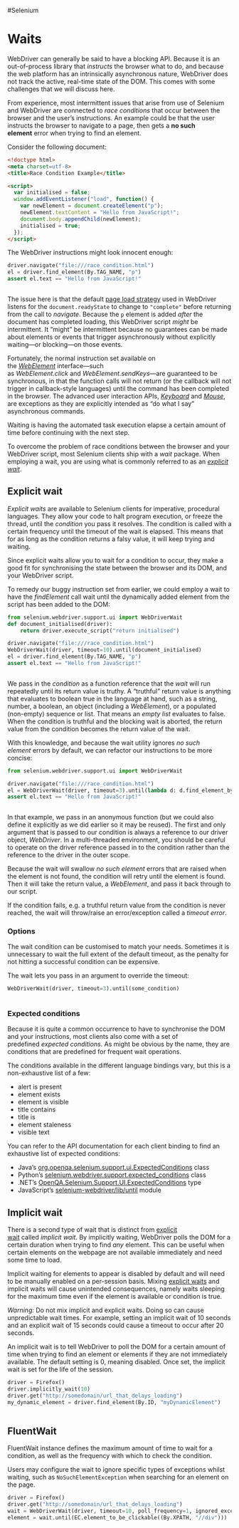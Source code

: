 #Selenium 
# Waits
WebDriver can generally be said to have a blocking API. Because it is an out-of-process library that _instructs_ the browser what to do, and because the web platform has an intrinsically asynchronous nature, WebDriver does not track the active, real-time state of the DOM. This comes with some challenges that we will discuss here.

From experience, most intermittent issues that arise from use of Selenium and WebDriver are connected to _race conditions_ that occur between the browser and the user’s instructions. An example could be that the user instructs the browser to navigate to a page, then gets a **no such element** error when trying to find an element.

Consider the following document:

```html
<!doctype html>
<meta charset=utf-8>
<title>Race Condition Example</title>

<script>
  var initialised = false;
  window.addEventListener("load", function() {
    var newElement = document.createElement("p");
    newElement.textContent = "Hello from JavaScript!";
    document.body.appendChild(newElement);
    initialised = true;
  });
</script>
```

The WebDriver instructions might look innocent enough:

```python
driver.navigate("file:///race_condition.html")
el = driver.find_element(By.TAG_NAME, "p")
assert el.text == "Hello from JavaScript!"
  
```

The issue here is that the default [page load strategy](https://www.selenium.dev/documentation/webdriver/capabilities/shared/#pageloadstrategy) used in WebDriver listens for the `document.readyState` to change to `"complete"` before returning from the call to _navigate_. Because the `p` element is added _after_ the document has completed loading, this WebDriver script _might_ be intermittent. It “might” be intermittent because no guarantees can be made about elements or events that trigger asynchronously without explicitly waiting—or blocking—on those events.

Fortunately, the normal instruction set available on the [_WebElement_](https://www.selenium.dev/documentation/webdriver/elements/) interface—such as _WebElement.click_ and _WebElement.sendKeys_—are guaranteed to be synchronous, in that the function calls will not return (or the callback will not trigger in callback-style languages) until the command has been completed in the browser. The advanced user interaction APIs, [_Keyboard_](https://www.selenium.dev/documentation/webdriver/actions_api/keyboard/) and [_Mouse_](https://www.selenium.dev/documentation/webdriver/actions_api/mouse/), are exceptions as they are explicitly intended as “do what I say” asynchronous commands.

Waiting is having the automated task execution elapse a certain amount of time before continuing with the next step.

To overcome the problem of race conditions between the browser and your WebDriver script, most Selenium clients ship with a _wait_ package. When employing a wait, you are using what is commonly referred to as an [_explicit wait_](https://www.selenium.dev/documentation/webdriver/waits/#explicit-wait).

## Explicit wait[](https://www.selenium.dev/documentation/webdriver/waits/#explicit-wait)

_Explicit waits_ are available to Selenium clients for imperative, procedural languages. They allow your code to halt program execution, or freeze the thread, until the _condition_ you pass it resolves. The condition is called with a certain frequency until the timeout of the wait is elapsed. This means that for as long as the condition returns a falsy value, it will keep trying and waiting.

Since explicit waits allow you to wait for a condition to occur, they make a good fit for synchronising the state between the browser and its DOM, and your WebDriver script.

To remedy our buggy instruction set from earlier, we could employ a wait to have the _findElement_ call wait until the dynamically added element from the script has been added to the DOM:

```python
from selenium.webdriver.support.ui import WebDriverWait
def document_initialised(driver):
    return driver.execute_script("return initialised")

driver.navigate("file:///race_condition.html")
WebDriverWait(driver, timeout=10).until(document_initialised)
el = driver.find_element(By.TAG_NAME, "p")
assert el.text == "Hello from JavaScript!"
  
```

We pass in the _condition_ as a function reference that the _wait_ will run repeatedly until its return value is truthy. A “truthful” return value is anything that evaluates to boolean true in the language at hand, such as a string, number, a boolean, an object (including a _WebElement_), or a populated (non-empty) sequence or list. That means an _empty list_ evaluates to false. When the condition is truthful and the blocking wait is aborted, the return value from the condition becomes the return value of the wait.

With this knowledge, and because the wait utility ignores _no such element_ errors by default, we can refactor our instructions to be more concise:

```python
from selenium.webdriver.support.ui import WebDriverWait

driver.navigate("file:///race_condition.html")
el = WebDriverWait(driver, timeout=3).until(lambda d: d.find_element_by_tag_name("p"))
assert el.text == "Hello from JavaScript!"
  
```

In that example, we pass in an anonymous function (but we could also define it explicitly as we did earlier so it may be reused). The first and only argument that is passed to our condition is always a reference to our driver object, _WebDriver_. In a multi-threaded environment, you should be careful to operate on the driver reference passed in to the condition rather than the reference to the driver in the outer scope.

Because the wait will swallow _no such element_ errors that are raised when the element is not found, the condition will retry until the element is found. Then it will take the return value, a _WebElement_, and pass it back through to our script.

If the condition fails, e.g. a truthful return value from the condition is never reached, the wait will throw/raise an error/exception called a _timeout error_.

### Options[](https://www.selenium.dev/documentation/webdriver/waits/#options)

The wait condition can be customised to match your needs. Sometimes it is unnecessary to wait the full extent of the default timeout, as the penalty for not hitting a successful condition can be expensive.

The wait lets you pass in an argument to override the timeout:

```python
WebDriverWait(driver, timeout=3).until(some_condition)
  
```

### Expected conditions[](https://www.selenium.dev/documentation/webdriver/waits/#expected-conditions)

Because it is quite a common occurrence to have to synchronise the DOM and your instructions, most clients also come with a set of predefined _expected conditions_. As might be obvious by the name, they are conditions that are predefined for frequent wait operations.

The conditions available in the different language bindings vary, but this is a non-exhaustive list of a few:

-   alert is present
-   element exists
-   element is visible
-   title contains
-   title is
-   element staleness
-   visible text

You can refer to the API documentation for each client binding to find an exhaustive list of expected conditions:

-   Java’s [org.openqa.selenium.support.ui.ExpectedConditions](https://seleniumhq.github.io/selenium/docs/api/java/org/openqa/selenium/support/ui/ExpectedConditions.html) class
-   Python’s [selenium.webdriver.support.expected_conditions](https://seleniumhq.github.io/selenium/docs/api/py/webdriver_support/selenium.webdriver.support.expected_conditions.html?highlight=expected) class
-   .NET’s [OpenQA.Selenium.Support.UI.ExpectedConditions](https://seleniumhq.github.io/selenium/docs/api/dotnet/html/T_OpenQA_Selenium_Support_UI_ExpectedConditions.htm) type
-   JavaScript’s [selenium-webdriver/lib/until](https://seleniumhq.github.io/selenium/docs/api/javascript/module/selenium-webdriver/lib/until.html) module

## Implicit wait[](https://www.selenium.dev/documentation/webdriver/waits/#implicit-wait)

There is a second type of wait that is distinct from [explicit wait](https://www.selenium.dev/documentation/webdriver/waits/#explicit-wait) called _implicit wait_. By implicitly waiting, WebDriver polls the DOM for a certain duration when trying to find _any_ element. This can be useful when certain elements on the webpage are not available immediately and need some time to load.

Implicit waiting for elements to appear is disabled by default and will need to be manually enabled on a per-session basis. Mixing [explicit waits](https://www.selenium.dev/documentation/webdriver/waits/#explicit-wait) and implicit waits will cause unintended consequences, namely waits sleeping for the maximum time even if the element is available or condition is true.

_Warning:_ Do not mix implicit and explicit waits. Doing so can cause unpredictable wait times. For example, setting an implicit wait of 10 seconds and an explicit wait of 15 seconds could cause a timeout to occur after 20 seconds.

An implicit wait is to tell WebDriver to poll the DOM for a certain amount of time when trying to find an element or elements if they are not immediately available. The default setting is 0, meaning disabled. Once set, the implicit wait is set for the life of the session.

```python
driver = Firefox()
driver.implicitly_wait(10)
driver.get("http://somedomain/url_that_delays_loading")
my_dynamic_element = driver.find_element(By.ID, "myDynamicElement")
  
```

## FluentWait[](https://www.selenium.dev/documentation/webdriver/waits/#fluentwait)

FluentWait instance defines the maximum amount of time to wait for a condition, as well as the frequency with which to check the condition.

Users may configure the wait to ignore specific types of exceptions whilst waiting, such as `NoSuchElementException` when searching for an element on the page.

```python
driver = Firefox()
driver.get("http://somedomain/url_that_delays_loading")
wait = WebDriverWait(driver, timeout=10, poll_frequency=1, ignored_exceptions=[ElementNotVisibleException, ElementNotSelectableException])
element = wait.until(EC.element_to_be_clickable((By.XPATH, "//div")))
  
```